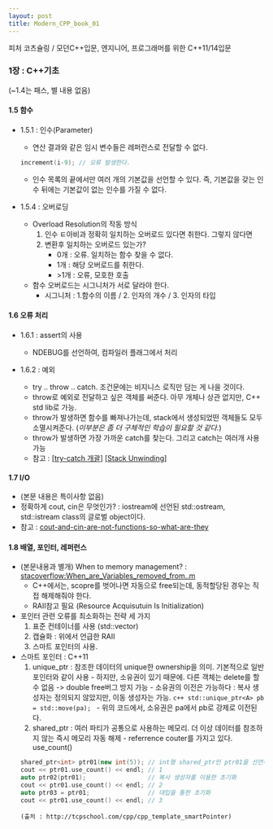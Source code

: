 ```yaml
---
layout: post
title: Modern_CPP_book_01
---
```


피처 코츠슐링 / 모던C++입문, 엔지니어, 프로그래머를 위한 C++11/14입문

### 1장 : C++기초
(~1.4는 패스, 별 내용 없음)

#### 1.5 함수
- 1.5.1 : 인수(Parameter)
  - 연산 결과와 같은 임시 변수들은 레퍼런스로 전달할 수 없다.
  ```cpp 
  increment(i-9); // 오류 발생한다. 
  ```
  - 인수 목록의 끝에서만 여러 개의 기본값을 선언할 수 있다. 즉, 기본값을 갖는 인수 뒤에는 기본값이 없는 인수를 가질 수 없다.
 
- 1.5.4 : 오버로딩
  - Overload Resolution의 작동 방식
    1. 인수 ㅌ아비과 정확히 일치하는 오버로드 있다면 취한다. 그렇지 않다면
    2. 변환후 일치하는 오버로드 있는가?
        - 0개 : 오류. 일치하는 함수 찾을 수 없다.
        - 1개 : 해당 오버로드를 취한다.
        - \>1개 : 오류, 모호한 호출
  - 함수 오버로드는 시그니처가 서로 달라야 한다. 
    - 시그니처 : 1.함수의 이름 / 2. 인자의 개수 / 3. 인자의 타입
    
#### 1.6 오류 처리
- 1.6.1 : assert의 사용
  - NDEBUG를 선언하여, 컴파일러 플래그에서 처리 

- 1.6.2 : 예외
  - try .. throw .. catch. 조건문에는 비지니스 로직만 담는 게 나을 것이다. 
  - throw로 예외로 전달하고 싶은 객체를 써준다. 아무 개체나 상관 없지만, C++ std lib로 가능.
  - throw가 발생하면 함수를 빠져나가는데, stack에서 생성되었떤 객체들도 모두 소멸시켜준다. 
    (*이부분은 좀 더 구체적인 학습이 필요할 것 같다.*)
  - throw가 발생하면 가장 가까운 catch를 찾는다. 그리고 catch는 여러개 사용 가능 
  - 참고 : \[[try-catch 개괄](https://supercoding.tistory.com/1)\] \[[Stack Unwinding](https://supercoding.tistory.com/2)\]
  
#### 1.7 I/O
- (본문 내용은 특이사항 없음)
- 정확하게 cout, cin은 무엇인가? : iostream에 선언된 std::ostream, std::istream class의 글로벌 object이다.
- 참고 : [cout-and-cin-are-not-functions-so-what-are-they](https://stackoverflow.com/questions/20070606/cout-and-cin-are-not-functions-so-what-are-they)

#### 1.8 배열, 포인터, 레퍼런스
- (본문내용과 별개) When to memory management? : [stacoverflow:When_are_Variables_removed_from..m](https://stackoverflow.com/questions/1880984/when-are-variables-removed-from-memory-in-c/1881066#1881066)
  - C++에서는, scopre를 벗어나면 자동으로 free되는데, 동적할당된 경우는 직접 해제해줘야 한다.
  - RAII참고 필요 (Resource Acquisutuin Is Initialization)
- 포인터 관련 오류를 최소화하는 전략 세 가지
  1. 표준 컨테이너를 사용 (std::vector)
  2. 캡슐화 : 위에서 언급한 RAII 
  3. 스마트 포인터의 사용. 
- 스마트 포인터 : C++11
    1. unique_ptr : 참조한 데이터의 unique한 ownership을 의미. 기본적으로 일반 포인터와 같이 사용
      - 하지만, 소유권이 있기 때문에. 다른 객체는 delete를 할 수 없음 -> double free버그 방지 가능
      - 소유권의 이전은 가능하다 : 복사 생성자는 정의되지 않았지만, 이동 생성자는 가능. 
      ```c++
      std::unique_ptr<A> pb = std::move(pa);
      ```
      - 위의 코드에서, 소유권은 pa에서 pb로 강제로 이전된다. 
    2. shared_ptr : 여러 파티가 공통으로 사용하는 메모리. 더 이상 데이터를 참조하지 않는 즉시 메모리 자동 해제
      - referrence couter를 가지고 있다. use_count() 
    ```cpp
    shared_ptr<int> ptr01(new int(5)); // int형 shared_ptr인 ptr01을 선언하고 초기화함.
    cout << ptr01.use_count() << endl; // 1
    auto ptr02(ptr01);                 // 복사 생성자를 이용한 초기화
    cout << ptr01.use_count() << endl; // 2
    auto ptr03 = ptr01;                // 대입을 통한 초기화
    cout << ptr01.use_count() << endl; // 3 
    ``` 
      (출처 : http://tcpschool.com/cpp/cpp_template_smartPointer)

